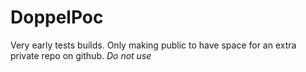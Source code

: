 # DoppelPoc

Very early tests builds. Only making public to have space for an extra private repo on github. *Do not use*
